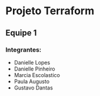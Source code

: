 # Projeto Terraform
## Equipe 1
### Integrantes:
- Danielle Lopes
- Danielle Pinheiro
- Marcia Escolastico
- Paula Augusto
- Gustavo Dantas
